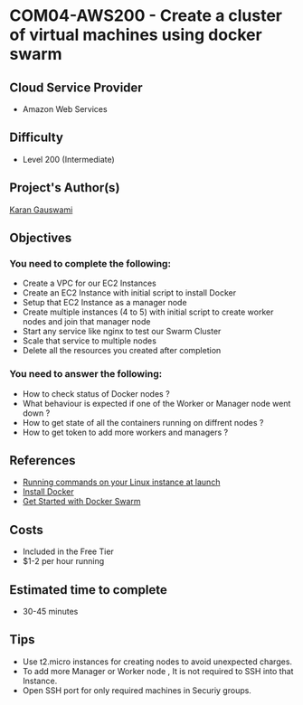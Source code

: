 # COM04-AWS200 - Create a cluster of virtual machines using docker swarm

## Cloud Service Provider

- Amazon Web Services

## Difficulty

- Level 200 (Intermediate)

## Project's Author(s)

[Karan Gauswami](https://github.com/KaranGauswami)

## Objectives

### You need to complete the following:

- Create a VPC for our EC2 Instances
- Create an EC2 Instance with initial script to install Docker
- Setup that EC2 Instance as a manager node
- Create multiple instances (4 to 5) with initial script to create worker nodes and join that manager node
- Start any service like nginx to test our Swarm Cluster
- Scale that service to multiple nodes
- Delete all the resources you created after completion

### You need to answer the following:

- How to check status of Docker nodes ?
- What behaviour is expected if one of the Worker or Manager node went down ?
- How to get state of all the containers running on diffrent nodes ?
- How to get token to add more workers and managers ?

## References

- [Running commands on your Linux instance at launch](https://docs.aws.amazon.com/AWSEC2/latest/UserGuide/user-data.html)
- [Install Docker](https://docs.docker.com/engine/install/ubuntu/)
- [Get Started with Docker Swarm](https://docs.docker.com/engine/swarm/swarm-tutorial)

## Costs

- Included in the Free Tier
- \$1-2 per hour running

## Estimated time to complete

- 30-45 minutes

## Tips

- Use t2.micro instances for creating nodes to avoid unexpected charges.
- To add more Manager or Worker node , It is not required to SSH into that Instance.
- Open SSH port for only required machines in Securiy groups.
